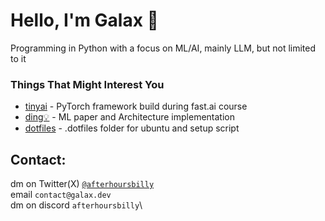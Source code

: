 # Hello, I'm Galax 👋
Programming in Python with a focus on ML/AI, mainly LLM, but not limited to it


### Things That Might Interest You
- [tinyai](https://github.com/GalaxUniv/tinyai/) - PyTorch framework build during fast.ai course
- [ding💡](https://github.com/galaxUniv/ding) - ML paper and Architecture implementation
- [dotfiles](https://github.com/GalaXai/dotfiles) - .dotfiles folder for ubuntu and setup script 

## Contact:
dm on Twitter(X) [`@afterhoursbilly`](https://twitter.com/afterhoursbilly)\
email  `contact@galax.dev`\
dm  on discord `afterhoursbilly`\
